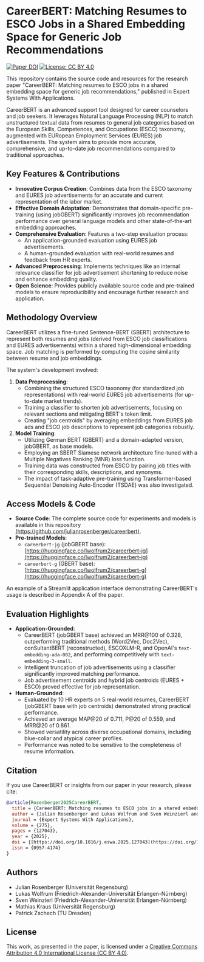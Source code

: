# CareerBERT: Matching Resumes to ESCO Jobs in a Shared Embedding Space for Generic Job Recommendations

[![Paper DOI](https://img.shields.io/badge/DOI-10.1016/j.eswa.2025.127043-blue)](https://doi.org/10.1016/j.eswa.2025.127043)
[![License: CC BY 4.0](https://img.shields.io/badge/License-CC%20BY%204.0-lightgrey.svg)](http://creativecommons.org/licenses/by/4.0/)

This repository contains the source code and resources for the research paper "CareerBERT: Matching resumes to ESCO jobs in a shared embedding space for generic job recommendations," published in Expert Systems With Applications.

CareerBERT is an advanced support tool designed for career counselors and job seekers. It leverages Natural Language Processing (NLP) to match unstructured textual data from resumes to general job categories based on the European Skills, Competences, and Occupations (ESCO) taxonomy, augmented with EURopean Employment Services (EURES) job advertisements. The system aims to provide more accurate, comprehensive, and up-to-date job recommendations compared to traditional approaches.

## Key Features & Contributions

* **Innovative Corpus Creation**: Combines data from the ESCO taxonomy and EURES job advertisements for an accurate and current representation of the labor market.
* **Effective Domain Adaptation**: Demonstrates that domain-specific pre-training (using jobGBERT) significantly improves job recommendation performance over general language models and other state-of-the-art embedding approaches.
* **Comprehensive Evaluation**: Features a two-step evaluation process:
    * An application-grounded evaluation using EURES job advertisements.
    * A human-grounded evaluation with real-world resumes and feedback from HR experts.
* **Advanced Preprocessing**: Implements techniques like an internal relevance classifier for job advertisement shortening to reduce noise and enhance embedding quality.
* **Open Science**: Provides publicly available source code and pre-trained models to ensure reproducibility and encourage further research and application.

## Methodology Overview

CareerBERT utilizes a fine-tuned Sentence-BERT (SBERT) architecture to represent both resumes and jobs (derived from ESCO job classifications and EURES advertisements) within a shared high-dimensional embedding space. Job matching is performed by computing the cosine similarity between resume and job embeddings.

The system's development involved:
1.  **Data Preprocessing**:
    * Combining the structured ESCO taxonomy (for standardized job representations) with real-world EURES job advertisements (for up-to-date market trends).
    * Training a classifier to shorten job advertisements, focusing on relevant sections and mitigating BERT's token limit.
    * Creating "job centroids" by averaging embeddings from EURES job ads and ESCO job descriptions to represent job categories robustly.
2.  **Model Training**:
    * Utilizing German BERT (GBERT) and a domain-adapted version, jobGBERT, as base models.
    * Employing an SBERT Siamese network architecture fine-tuned with a Multiple Negatives Ranking (MNR) loss function.
    * Training data was constructed from ESCO by pairing job titles with their corresponding skills, descriptions, and synonyms.
    * The impact of task-adaptive pre-training using Transformer-based Sequential Denoising Auto-Encoder (TSDAE) was also investigated.

## Access Models & Code

* **Source Code**: The complete source code for experiments and models is available in this repository [(https://github.com/julianrosenberger/careerbert)](https://github.com/julianrosenberger/careerbert).
* **Pre-trained Models**:
    * `careerbert-jg` (jobGBERT base): [https://huggingface.co/lwolfrum2/careerbert-jg](https://huggingface.co/lwolfrum2/careerbert-jg)
    * `careerbert-g` (GBERT base): [https://huggingface.co/lwolfrum2/careerbert-g](https://huggingface.co/lwolfrum2/careerbert-g)

An example of a Streamlit application interface demonstrating CareerBERT's usage is described in Appendix A of the paper.

## Evaluation Highlights

* **Application-Grounded**:
    * CareerBERT (jobGBERT base) achieved an MRR@100 of 0.328, outperforming traditional methods (Word2Vec, Doc2Vec), conSultantBERT (reconstructed), ESCOXLM-R, and OpenAI's `text-embedding-ada-002`, and performing competitively with `text-embedding-3-small`.
    * Intelligent truncation of job advertisements using a classifier significantly improved matching performance.
    * Job advertisement centroids and hybrid job centroids (EURES + ESCO) proved effective for job representation.
* **Human-Grounded**:
    * Evaluated by 10 HR experts on 5 real-world resumes, CareerBERT (jobGBERT base with job centroids) demonstrated strong practical performance.
    * Achieved an average MAP@20 of 0.711, P@20 of 0.559, and MRR@20 of 0.861.
    * Showed versatility across diverse occupational domains, including blue-collar and atypical career profiles.
    * Performance was noted to be sensitive to the completeness of resume information.

## Citation

If you use CareerBERT or insights from our paper in your research, please cite:

```bibtex
@article{Rosenberger2025CareerBERT,
  title = {CareerBERT: Matching resumes to ESCO jobs in a shared embedding space for generic job recommendations},
  author = {Julian Rosenberger and Lukas Wolfrum and Sven Weinzierl and Mathias Kraus and Patrick Zschech},
  journal = {Expert Systems With Applications},
  volume = {275},
  pages = {127043},
  year = {2025},
  doi = {[https://doi.org/10.1016/j.eswa.2025.127043](https://doi.org/10.1016/j.eswa.2025.127043)},
  issn = {0957-4174}
}
```

## Authors

* Julian Rosenberger (Universität Regensburg)
* Lukas Wolfrum (Friedrich-Alexander-Universität Erlangen-Nürnberg)
* Sven Weinzierl (Friedrich-Alexander-Universität Erlangen-Nürnberg)
* Mathias Kraus (Universität Regensburg)
* Patrick Zschech (TU Dresden)

## License

This work, as presented in the paper, is licensed under a [Creative Commons Attribution 4.0 International License (CC BY 4.0)](http://creativecommons.org/licenses/by/4.0/).
